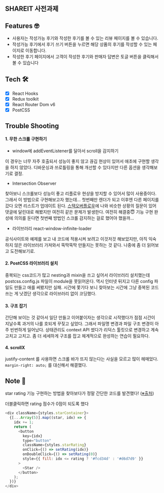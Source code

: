 ## SHAREIT 사전과제

## Features 🤓

- 사용자는 작성가능 후기와 작성한 후기를 볼 수 있는 리뷰 페이지를 볼 수 있습니다.
- 작성가능 후기에서 후기 쓰기 버튼을 누르면 해당 상품의 후기를 작성할 수 있는 페이지로 이동합니다.
- 작성한 후기 페이지에서 고객이 작성한 후기와 판매자 답변은 토글 버튼을 클릭해서 볼 수 있습니다

## Tech 🛠

- [x] React Hooks
- [x] Redux toolkit
- [x] React Router Dom v6
- [x] PostCSS

## Trouble Shooting

#### 1. 무한 스크롤 구현하기

- window에 addEventListener를 달아서 scroll을 감지하기

이 경우는 너무 자주 호출되서 성능이 좋지 않고 끊김 현상이 있어서 애초에 구현할 생각을 하지 않았다. 디바운싱과 쓰로틀링을 통해 개선할 수 있다지만 다른 옵션을 생각해보기로 결정.

- Intersection Observer

찾아보니 스크롤보다 성능이 좋고 리플로우 현상을 방지할 수 있어서 많이 사용중이다. 그래서 이 방법으로 구현해보고자 했는데... 첫번째만 렌더가 되고 이후엔 다른 페이지를 갔다 오면 리스트가 업데이트 된다. [스택오버플로우](https://stackoverflow.com/questions/65806186/intersectionobserver-inside-useeffect-works-only-once)에 나와 비슷한 상황의 질문이 있어 댓글에 달린대로 해봤지만 여전히 같은 문제가 발생한다. 여전히 해결중😇 기능 구현 완성에 의의를 둔다면 첫번째 방법인 스크롤 감지하는 걸로 했어야 했을까...

- 라이브러리 react-window-infinite-loader

공식사이트와 예제를 보고 내 코드에 적용시켜 보려고 이것저것 해보았지만, 아직 익숙하지 않은 라이브러리 가져와서 뚝딱뚝딱 만들지는 못하는 것 같다. 나중에 좀 더 읽어보고 도전해보기로.

#### 2. PostCSS 라이브러리 설치

중복되는 css코드가 많고 nesting과 mixin을 쓰고 싶어서 라이브러리 설치했는데 postcss.config.js 파일이 module을 못읽어온다. 역시 인터넷 뒤지고 다른 config 파일도 만들고 애를 써봤지만 실패. 시간에 쫓기다 보니 찾아보는 시간에 그냥 중복된 코드 쓰는 게 낫겠단 생각으로 라이브러리 없이 코딩했다.

#### 3. 구조 잡기

간단해 보이는 것 같아서 일단 만들고 이어붙이자는 생각으로 시작했다가 점점 시간이 지날수록 과거의 나를 호되게 꾸짖고 싶었다. 그래서 파일명 변경과 파일 구조 변경이 아주 빈번하게 일어났다. 상태관리도 context API 썼다가 리덕스 툴킷으로 변경하고 계속 고치고 고치고. 좀 더 세세하게 구조를 잡고 체계적으로 완성하는 연습이 필요하다.

#### 4. scrollX

justify-content 를 사용하면 스크롤 바가 뜨지 않는다는 사실을 모르고 많이 헤매었다. `margin-right: auto;` 를 대신해서 해결했다.

## Note 📝

star rating 기능 구현하는 방법을 찾아보다가 정말 간단한 코드를 발견했다! ([※출처](https://dev.to/michaelburrows/create-a-custom-react-star-rating-component-5o6))

더블클릭하면 rating 점수가 0점이 되도록 했다

```js
<div className={styles.starContainer}>
  {[...Array(5)].map((star, idx) => {
    idx += 1;
    return (
      <button
        key={idx}
        type="button"
        className={styles.starRating}
        onClick={() => setRating(idx)}
        onDoubleClick={() => setRating(0)}
        style={{ fill: idx <= rating ? '#fcd34d' : '#d6d7d9' }}
      >
        <Star />
      </button>
    );
  })}
</div>
```
